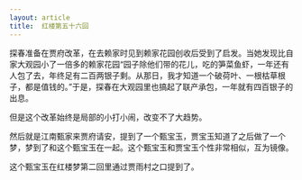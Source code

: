 ```yaml
---
layout: article
title:  红楼第五十六回
---
```


探春准备在贾府改革，在去赖家时见到赖家花园创收后受到了启发。当她发现比自家大观园小了一倍多的赖家花园“园子除他们带的花儿，吃的笋菜鱼虾，一年还有人包了去，年终足有二百两银子剩。从那日，我才知道一个破荷叶、一根枯草根子，都是值钱的。”于是，探春在大观园里也搞起了联产承包，一年就有四百银子的出息。

但是这个改革始终是局部的小打小闹，改变不了大趋势。

然后就是江南甄家来贾府请安，提到了一个甄宝玉，贾宝玉知道了之后做了一个梦，梦到了和这个甄宝玉在一起。这个甄宝玉和贾宝玉个性非常相似，互为镜像。

这个甄宝玉在红楼梦第二回里通过贾雨村之口提到了。